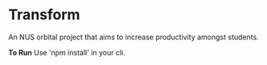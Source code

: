 # Transform
An NUS orbital project that aims to increase productivity amongst students.

**To Run**
Use 'npm install' in your cli.
